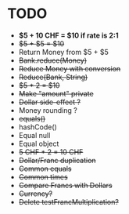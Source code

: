 # TODO

- **$5 + 10 CHF = $10 if rate is 2:1**
- ~~$5 + $5 = $10~~
- Return Money from $5 + $5
- ~~Bank.reduce(Money)~~
- ~~Reduce Money with conversion~~
- ~~Reduce(Bank, String)~~
- ~~$5 * 2 = $10~~
- ~~Make "amount" private~~
- ~~Dollar side-effect ?~~
- Money rounding ?
- ~~equals()~~
- hashCode()
- Equal null
- Equal object
- ~~5 CHF * 2 = 10 CHF~~
- ~~Dollar/Franc duplication~~
- ~~Common equals~~
- ~~Common times~~
- ~~Compare Francs with Dollars~~
- ~~Currency?~~
- ~~Delete testFrancMultiplication?~~
